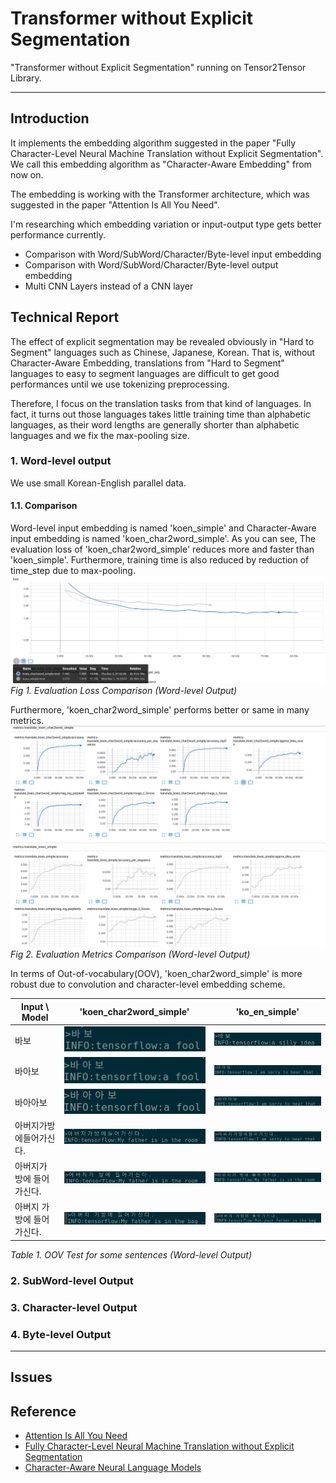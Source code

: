 Transformer without Explicit Segmentation
===

"Transformer without Explicit Segmentation" running on Tensor2Tensor Library.

---

## Introduction

It implements the embedding algorithm suggested in the paper "Fully Character-Level Neural Machine Translation without Explicit Segmentation". We call this embedding algorithm as "Character-Aware Embedding" from now on.

The embedding is working with the Transformer architecture, which was suggested in the paper "Attention Is All You Need".

I'm researching which embedding variation or input-output type gets better performance currently.

* Comparison with Word/SubWord/Character/Byte-level input embedding
* Comparison with Word/SubWord/Character/Byte-level output embedding
* Multi CNN Layers instead of a CNN layer

## Technical Report

The effect of explicit segmentation may be revealed obviously in "Hard to Segment" languages such as Chinese, Japanese, Korean. That is, without Character-Aware Embedding, translations from "Hard to Segment" languages to easy to segment languages are difficult to get good performances until we use tokenizing preprocessing.

Therefore, I focus on the translation tasks from that kind of languages. In fact, it turns out those languages takes little training time than alphabetic languages, as their word lengths are generally shorter than alphabetic languages and we fix the max-pooling size.

### 1. Word-level output

We use small Korean-English parallel data.

#### 1.1. Comparison
Word-level input embedding is named 'koen_simple' and Character-Aware input embedding is named 'koen_char2word_simple'. As you can see, The evaluation loss of 'koen_char2word_simple' reduces more and faster than 'koen_simple'. Furthermore, training time is also reduced by reduction of time_step due to max-pooling.
![comp_word_eval_loss](pictures/cae5a5c9ac505ea180c8cbd2630aabe3.png)
*Fig 1. Evaluation Loss Comparison (Word-level Output)*

Furthermore, 'koen_char2word_simple' performs better or same in many metrics.
![comp_word_eval_metrics](pictures/5deb2b84292583297dca2c2407f53b6c.png)
*Fig 2. Evaluation Metrics Comparison (Word-level Output)*

In terms of Out-of-vocabulary(OOV), 'koen_char2word_simple' is more robust due to convolution and character-level embedding scheme.

| Input \ Model | 'koen_char2word_simple' | 'ko_en_simple' |
|---|---|---|
| 바보 | ![](pictures/3585145a278db5457159f4e669512279.png) | ![](pictures/89739e520b83ccec69bf25a0133cdd8a.png) |
| 바아보 | ![](pictures/c4ea35c3ea10a90810fc34fd11044dc3.png) | ![](pictures/d9e615cd4f9c8171834e579f8d12130a.png) |
| 바아아보 | ![](pictures/2d272a1f110a6d5dbf65508bbc6be24d.png) | ![](pictures/255e9219923de0a1b801bf8126f27b04.png) |
| 아버지가방에들어가신다. | ![](pictures/24ebd5c0d5907114f29b9735a8a366fa.png) | ![](pictures/774810804cdb8a3dc1ca0f91ccab1b28.png) |
| 아버지가 방에 들어가신다. | ![](pictures/a26f67e0b0eb5ea834efd547e7a78d3e.png) | ![](pictures/1675eb17cbc1d86b1cab44c377bb5cbd.png) |
| 아버지 가방에 들어가신다. | ![](pictures/a894a9692b2285bf9811fdc495cf176f.png) | ![](pictures/e2ce12369041f64f7efe04f8d1d51d26.png) |

*Table 1. OOV Test for some sentences (Word-level Output)*

### 2. SubWord-level Output

### 3. Character-level Output

### 4. Byte-level Output

---
## Issues

## Reference
* [Attention Is All You Need](https://arxiv.org/pdf/1706.03762.pdf)
* [Fully Character-Level Neural Machine Translation without Explicit Segmentation](https://arxiv.org/pdf/1610.03017.pdf)
* [Character-Aware Neural Language Models](https://arxiv.org/pdf/1508.06615.pdf)
